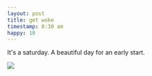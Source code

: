 ```yaml
---
layout: post
title: get woke
timestamp: 8:30 am
happy: 10
---
```


It's a saturday. A beautiful day for an early start.

![](http://blog.jordan.matelsky.com/photo-journal/images/1474147715N.jpg)

